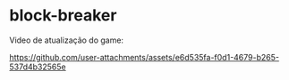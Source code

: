 # block-breaker

Video de atualização do game:


https://github.com/user-attachments/assets/e6d535fa-f0d1-4679-b265-537d4b32565e

